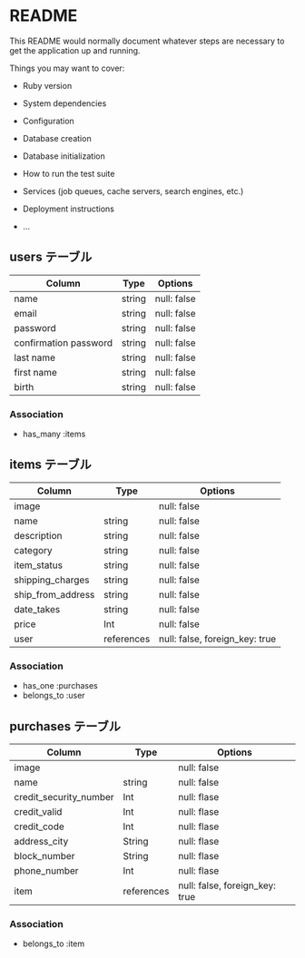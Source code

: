 # README

This README would normally document whatever steps are necessary to get the
application up and running.

Things you may want to cover:

* Ruby version

* System dependencies

* Configuration

* Database creation

* Database initialization

* How to run the test suite

* Services (job queues, cache servers, search engines, etc.)

* Deployment instructions

* ...



## users テーブル

| Column                    | Type   | Options     |
| ------------------------- | ------ | ----------- |
| name                      | string | null: false |
| email                     | string | null: false |
| password                  | string | null: false |
| confirmation password     | string | null: false |
| last name                 | string | null: false |
| first name                | string | null: false |
| birth                     | string | null: false |

### Association

- has_many :items


## items テーブル

| Column              | Type       | Options     |
| ------------------- | ---------- | ----------- |
| image               |            | null: false |
| name                | string     | null: false |
| description         | string     | null: false |
| category            | string     | null: false |
| item_status         | string     | null: false |
| shipping_charges    | string     | null: false |
| ship_from_address   | string     | null: false |
| date_takes          | string     | null: false |
| price               | Int        | null: false |
| user                | references | null: false, foreign_key: true |

### Association

- has_one :purchases
- belongs_to :user

## purchases テーブル

| Column                 | Type       | Options     |
| ---------------------- | -----------| ----------- |
| image                  |            | null: false |
| name                   | string     | null: false |
| credit_security_number | Int        | null: flase |
| credit_valid           | Int        | null: flase |
| credit_code            | Int        | null: flase |
| address_city           | String     | null: flase |
| block_number           | String     | null: flase |
| phone_number           | Int        | null: flase |
| item                   | references | null: false, foreign_key: true |


### Association

- belongs_to :item
